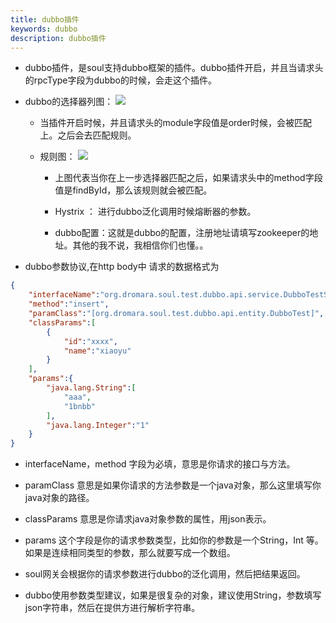 ```yaml
---
title: dubbo插件
keywords: dubbo
description: dubbo插件
---
```




* dubbo插件，是soul支持dubbo框架的插件。dubbo插件开启，并且当请求头的rpcType字段为dubbo的时候，会走这个插件。

* dubbo的选择器列图：
    ![](https://yu199195.github.io/images/soul/dubbo-selector.png)

   * 当插件开启时候，并且请求头的module字段值是order时候，会被匹配上。之后会去匹配规则。
   
   * 规则图：
            ![](https://yu199195.github.io/images/soul/dubbo-rule.png)

       * 上图代表当你在上一步选择器匹配之后，如果请求头中的method字段值是findById，那么该规则就会被匹配。
       
       * Hystrix ： 进行dubbo泛化调用时候熔断器的参数。

       * dubbo配置：这就是dubbo的配置，注册地址请填写zookeeper的地址。其他的我不说，我相信你们也懂。。

* dubbo参数协议,在http body中 请求的数据格式为  

```json
{
    "interfaceName":"org.dromara.soul.test.dubbo.api.service.DubboTestService",
    "method":"insert",
    "paramClass":"[org.dromara.soul.test.dubbo.api.entity.DubboTest]",
    "classParams":[
        {
            "id":"xxxx",
            "name":"xiaoyu"
        }
    ],
    "params":{
        "java.lang.String":[
            "aaa",
            "1bnbb"
        ],
        "java.lang.Integer":"1"       
    }
}

```
*   interfaceName，method 字段为必填，意思是你请求的接口与方法。

*   paramClass 意思是如果你请求的方法参数是一个java对象，那么这里填写你java对象的路径。

*    classParams 意思是你请求java对象参数的属性，用json表示。

*   params  这个字段是你的请求参数类型，比如你的参数是一个String，Int 等。 如果是连续相同类型的参数，那么就要写成一个数组。

* soul网关会根据你的请求参数进行dubbo的泛化调用，然后把结果返回。

* dubbo使用参数类型建议，如果是很复杂的对象，建议使用String，参数填写json字符串，然后在提供方进行解析字符串。
